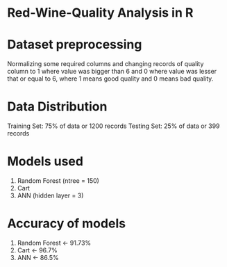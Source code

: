 # Red-Wine-Quality Analysis in R

# Dataset preprocessing
Normalizing some required columns and changing records of quality column to 1 where value was bigger than 6 and 0 where value was lesser that or equal to 6, where 1 means good quality and 0 means bad quality.

# Data Distribution
Training Set: 75% of data or 1200 records
Testing Set: 25% of data or 399 records

# Models used
1. Random Forest (ntree = 150)
2. Cart
3. ANN (hidden layer = 3)

# Accuracy of models
1. Random Forest <- 91.73%
2. Cart <- 96.7%
3. ANN <- 86.5%


